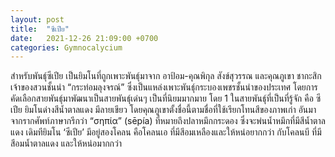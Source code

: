 ```yaml
---
layout: post
title:  "ซีเปีย"
date:   2021-12-26 21:09:00 +0700
categories: Gymnocalycium
---
```

สำหรับพันธุ์ซีเปีย เป็นยิมโนที่ถูกเพาะพันธุ์มาจาก อาป้อม-คุณพิกุล สังข์สุวรรณ และคุณภูเขา ชากะสิก เจ้าของสวนชั้นนำ “กระท่อมลุงจรณ์” ซึ่งเป็นแหล่งเพาะพันธุ์กระบองเพชรชั้นนำของประเทศ โดยการคัดเลือกสายพันธุ์มาพัฒนาเป็นสายพันธุ์เด่นๆ เป็นที่นิยมมากมาย โดย 1 ในสายพันธุ์ที่เป็นที่รู้จัก คือ ซีเปีย ยิมโนด่างสีน้ำตาลแดง มีลายเขียว โดยคุณภูเขาตั้งชื่อนี้ตามชื่อที่ใช้เรียกโทนสีของภาพเก่า อันมาจากรากศัพท์ภาษากรีกว่า “σηπία” (sēpía) ที่หมายถึงปลาหมึกกระดอง ซึ่งจะพ่นน้ำหมึกที่มีสีน้ำตาลแดง เดิมทียิมโน ‘ซีเปีย’ มีอยู่สองโคลน คือโคลนเอ ที่มีสีอมเหลืองและให้หน่อยากกว่า กับโคลนบี ที่มีสีอมน้ำตาลแดง และให้หน่อมากกว่า
